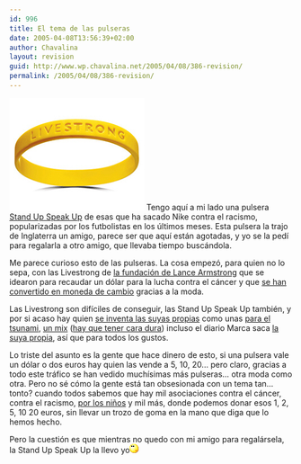 ```yaml
---
id: 996
title: El tema de las pulseras
date: 2005-04-08T13:56:39+02:00
author: Chavalina
layout: revision
guid: http://www.wp.chavalina.net/2005/04/08/386-revision/
permalink: /2005/04/08/386-revision/
---
```

<img class="imgizqda" src="/imagenes/fotos/livestrong.jpg" alt="pulsera Livestrong" /> Tengo aquí a mi lado una pulsera <a href="http://www.nike.com/standupspeakup/index.jsp" target="_blank">Stand Up Speak Up</a> de esas que ha sacado Nike contra el racismo, popularizadas por los futbolistas en los últimos meses. Esta pulsera la trajo de Inglaterra un amigo, parece ser que aquí están agotadas, y yo se la pedí para regalarla a otro amigo, que llevaba tiempo buscándola.

Me parece curioso esto de las pulseras. La cosa empezó, para quien no lo sepa, con las Livestrong de <a href="http://www.livestrong.org/livestrong/portal/ep/home.do" target="_blank">la fundación de Lance Armstrong</a> que se idearon para recaudar un dólar para la lucha contra el cáncer y que <a href="http://search.ebay.es/livestrong_W0QQsofocusZbsQQsbrftogZ1QQcatrefZC6QQfromZR10QQsacatZ-1QQcatrefZC6QQfltZ9QQftrtZ1QQftrvZ1QQsadisZ200QQfposZCQF3digoQ20posQQfsopZ1QQfsooZ1" target="_blank">se han convertido en moneda de cambio</a> gracias a la moda.

Las Livestrong son difíciles de conseguir, las Stand Up Speak Up también, y por si acaso hay quien <a href="http://www.livestrongspain.net/lovespain.htm" target="_blank">se inventa las suyas propias</a> como unas <a href="http://cgi.ebay.es/ws/eBayISAPI.dll?ViewItem&#038;item=7144232423&#038;category=74729&#038;sspagename=rvi:1:3v_search" target="_blank">para el tsunami</a>, <a href="http://cgi.ebay.es/ws/eBayISAPI.dll?ViewItem&#038;item=7144489317&#038;category=74729&#038;sspagename=rvi:1:2v_search" target="_blank">un mix</a> (<a href="http://www.livestrongspain.net/ppal_gral.htm" target="_blank">hay que tener cara dura</a>) incluso el diario Marca saca <a href="http://www.marca.com/edicion/noticia/0,2458,611423,00.html" target="_blank">la suya propia</a>, así que para todos los gustos.

Lo triste del asunto es la gente que hace dinero de esto, si una pulsera vale un dólar o dos euros hay quien las vende a 5, 10, 20… pero claro, gracias a todo este tráfico se han vedido muchísimas más pulseras… otra moda como otra. Pero no sé cómo la gente está tan obsesionada con un tema tan… tonto? cuando todos sabemos que hay mil asociaciones contra el cáncer, contra el racismo, <a href="http://oxfam.com/" target="_blank">por los niños</a> y mil más, donde podemos donar esos 1, 2, 5, 10 20 euros, sin llevar un trozo de goma en la mano que diga que lo hemos hecho.

Pero la cuestión es que mientras no quedo con mi amigo para regalársela, la Stand Up Speak Up la llevo yo![emo](/imagenes/emoticonos/pensativo.gif)